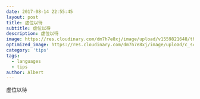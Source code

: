 ```yaml
---
date: 2017-08-14 22:55:45
layout: post
title: 虚位以待
subtitle: 虚位以待
description: 虚位以待
image: https://res.cloudinary.com/dm7h7e8xj/image/upload/v1559821648/theme1_eoyjtl.jpg
optimized_image: https://res.cloudinary.com/dm7h7e8xj/image/upload/c_scale,w_380/v1559821648/theme1_eoyjtl.jpg
category: 'tips'
tags:
  - languages
  - tips
author: Albert
---
```

 虚位以待